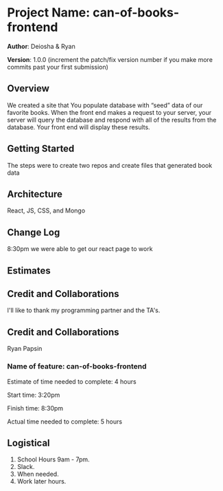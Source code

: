 # Project Name: can-of-books-frontend

**Author**: Deiosha & Ryan

**Version**: 1.0.0 (increment the patch/fix version number if you make more commits past your first submission)

## Overview

We created a site that You  populate database with “seed” data of our favorite books. When the front end makes a request to your server, your server will query the database and respond with all of the results from the database. Your front end will display these results.

## Getting Started

The steps were to create two repos and create files that generated book data

## Architecture

React, JS, CSS, and Mongo

## Change Log

8:30pm we were able to get our react page to work

## Estimates
<!-- See below -->

## Credit and Collaborations

I'll like to thank my programming partner and the TA's.

## Credit and Collaborations

Ryan Papsin

### Name of feature: can-of-books-frontend

Estimate of time needed to complete: 4 hours

Start time: 3:20pm

Finish time: 8:30pm

Actual time needed to complete: 5 hours


## Logistical

1. School Hours 9am - 7pm.
2. Slack.
3. When needed. 
4. Work later hours.